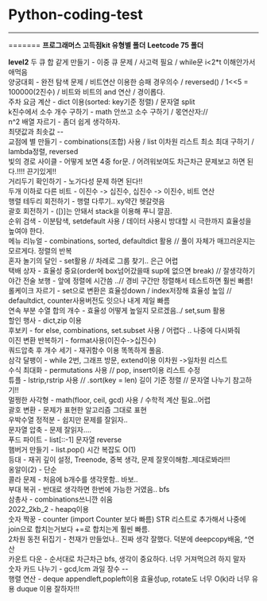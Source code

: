 # Python-coding-test
---
=======
**프로그래머스 고득점kit 유형별 폴더**
**Leetcode 75 폴더**

**level2**
두 큐 합 같게 만들기 - 이중 큐 문제 / 사고력 필요 / while문 i<2*t 이해안가서 애먹음  
양궁대회 - 완전 탐색 문제 / 비트연산 이용한 승패 경우의수 / reversed() / 1<<5 = 100000(2진수) / 비트와 비트의 and 연산 / 경이롭다.  
주차 요금 계산 - dict 이용(sorted: key기준 정렬) / 문자열 split  
k진수에서 소수 개수 구하기 - math 안쓰고 소수 구하기 / 몫연산자://  
n^2 배열 자르기 - 좀더 쉽게 생각하자.  
최댓값과 최솟값 --  
교점에 별 만들기 - combinations(조합) 사용 / list 이차원 리스트  최소 최대 구하기 / lambda정렬, reversed  
빛의 경로 사이클 - 어떻게 보면 4중 for문. / 어려워보여도 차근차근 문제보고 하면 된다.!!!! 끈기있게!!  
거리두기 확인하기 - 노가다성 문제 하면 된다!!  
두개 이하로 다른 비트 - 이진수 -> 십진수, 십진수 -> 이진수, 비트 연산  
행렬 테두리 회전하기 - 행렬 다루기.. xy약간 헷갈렷음  
괄호 회전하기 - ([)]는 안돼서 stack을 이용해 푸니 깔끔.  
순위 검색 - 이분탐색, setdefault 사용 / 데이터 사용시 방대할 시 극한까지 효율성을 높여야 한다.  
메뉴 리뉴얼 - combinations, sorted, defaultdict 활용 // 풀이 자체가 매끄러운지는 모르게다. 정렬의 반복  
혼자 놀기의 달인 - set활용 // 차례로 그룹 찾기.. 은근 어렵  
택배 상자 - 효율성 중요(order에 box넘어갔을때 sup에 없으면 break) // 잘생각하기  
야간 전술 보행 - 앞에 정렬에 시간씀 ..// 경비 구간만 정렬해서 테스트하면 훨씬 빠름!   
롤케이크 자르기 - set으로 변환은 효율성down / index저장해 효율성 높임 // defaultdict, counter사용버전도 잇으나 내게 제일 빠름  
연속 부분 수열 합의 개수 - 효율성 어떻게 높일지 모르겠음../ set,sum 활용  
할인 행사 - dict,zip 이용  
후보키 - for else, combinations, set.subset 사용 / 어렵다 .. 나중에 다시봐줘  
이진 변환 반복하기 - format사용(이진수->십진수)  
쿼드압축 후 개수 세기 - 재귀함수 이용 똑똑하게 풀음.  
삼각 달팽이 - while 2번, 그래프 방문, extend이용 이차원 ->일차원 리스트  
수식 최대화 - permutations 사용 // pop, insert이용 리스트 수정  
튜플 - lstrip,rstrip 사용 // .sort(key = len) 길이 기준 정렬 // 문자열 나누기 참고하기!!  
멀쩡한 사각형 - math(floor, ceil, gcd) 사용 / 수학적 계산 필요..어렵  
괄호 변환 - 문제가 표현한 알고리즘 그대로 표현  
우박수열 정적분 - 쉽지만 문제를 잘읽자..  
문자열 압축 - 문제 잘읽자....  
푸드 파이트 - list[::-1] 문자열 reverse  
햄버거 만들기 - list.pop() 시간 복잡도 O(1)  
등대 - 재귀 깊이 설정, Treenode, 중복 생각, 문제 잘못이해함..제대로봐라!!!  
옹알이(2) - 단순  
콜라 문제 - 처음에 b개수를 생각못함.. 바보..  
부대 복귀 - 반대로 생각하면 한번에 가능한 거였음.. bfs  
삼총사 - combinations쓰니깐 쉬움  
2022_2kb_2 - heapq이용  
숫자 짝꿍 - counter (import Counter 보다 빠름) STR 리스트로 추가해서 나중에 join으로 합치는거보다 +=로 합치는게 훨씬 빠름.  
2차원 동전 뒤집기 - 천재가 만들었나.. 진짜 생각 잘했다. 덕분에 deepcopy배움, ^연산  
카운트 다운 - 순서대로 차근차근 bfs, 생각이 중요하다. 너무 거져먹으려 하지 말자  
숫자 카드 나누기 - gcd,lcm
과일 장수 --  
행렬 연산 - deque appendleft,popleft이용 효율성up, rotate도 너무 O(k)라 너무 유용 duque 이용 잘하자!!!  
